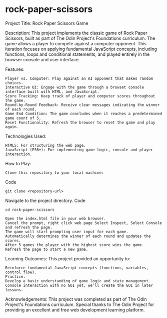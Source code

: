 # rock-paper-scissors
Project Title: Rock Paper Scissors Game

Description:
This project implements the classic game of Rock Paper Scissors, built as part of The Odin Project's Foundations curriculum. The game allows a player to compete against a computer opponent. This iteration focuses on applying fundamental JavaScript concepts, including functions, loops and conditional statements, and played entirely in the browser console and user interface.


Features:

    Player vs. Computer: Play against an AI opponent that makes random choices.
    Interactive UI: Engage with the game through a browset console interface built with HTML, and JavaScript.
    Score Tracking: Keep track of player and computer scores throughout the game.
    Round-by-Round Feedback: Receive clear messages indicating the winner of each round.
    Game End Condition: The game concludes when it reaches a predetermined game count of 5.
    Reset Functionality: Refresh the browser to reset the game and play again. 

Technologies Used:

    HTML5: For structuring the web page.
    JavaScript (ES6+): For implementing game logic, console and player interaction. 

How to Play:

    Clone this repository to your local machine: 

Code

    git clone <repository-url>

Navigate to the project directory.
Code

    cd rock-paper-scissors

    Open the index.html file in your web browser.
    Cancel the prompt, right click web page Select Inspect, Select Console and refresh the page. 
    The game will start prompting user input for each game.
    Automatically determines the winner of each round and updates the scores.
    After 5 games the player with the highest score wins the game.
    Refresh the page to start a new game. 

Learning Outcomes:
This project provided an opportunity to:

    Reinforce fundamental JavaScript concepts (functions, variables, control flow).
    Practice.
    Develop a basic understanding of game logic and state management.
    Console interaction with no GUI yet, we’ll create the GUI in later lessons.  

Acknowledgements:
This project was completed as part of The Odin Project's Foundations curriculum. Special thanks to The Odin Project for providing an excellent and free web development learning platform. 



